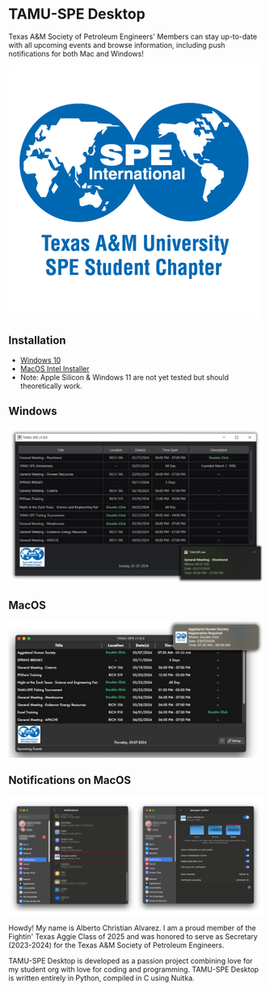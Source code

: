 # TAMU-SPE Desktop
Texas A&M Society of Petroleum Engineers' Members can stay up-to-date with all upcoming events and browse information, including push notifications for both Mac and Windows!

![TAMUSPE Desktop](MacOS/images/SPE_A_M_RGB_square.png)

## Installation
- [Windows 10](https://github.com/DaCodeNinja/TAMUSPE-Desktop/releases/download/Windows10/TAMUSPE-Setup-Windows-x64.exe)
- [MacOS Intel Installer](https://pub-58bc52c7aeb14c7993e4f6b166e44c74.r2.dev/TAMU-SPE.dmg)
- Note: Apple Silicon & Windows 11 are not yet tested but should theoretically work.

## Windows

![MacOS Notifications](Windows/images/Windows.png)

## MacOS

![MacOS Notifications](MacOS/images/Mac.png)

## Notifications on MacOS

![MacOS Notifications](MacOS/images/MacNotif.png)

Howdy! My name is Alberto Christian Alvarez. I am a proud member of the Fightin' Texas Aggie Class of 2025 and was honored to serve as Secretary (2023-2024) for the Texas A&M Society of Petroleum Engineers. 

TAMU-SPE Desktop is developed as a passion project combining love for my student org with love for coding and programming. TAMU-SPE Desktop is written entirely in Python, compiled in C using Nuitka. 

